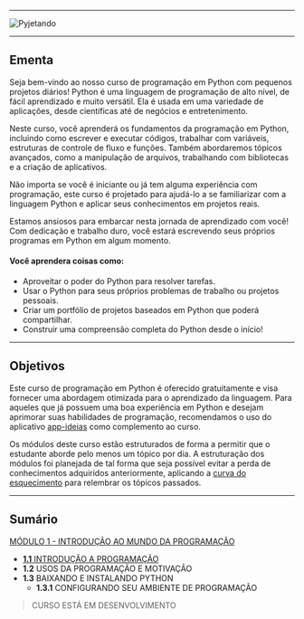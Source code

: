 <hr></hr>

![Pyjetando](https://user-images.githubusercontent.com/44483048/211707476-4f27f5f8-bc37-40ef-be9f-934c2e3fb359.jpg)

<hr></hr>

## Ementa
Seja bem-vindo ao nosso curso de programação em Python com pequenos projetos diários! Python é uma linguagem de programação de alto nível, de fácil aprendizado e muito versátil. Ela é usada em uma variedade de aplicações, desde científicas até de negócios e entretenimento.

Neste curso, você aprenderá os fundamentos da programação em Python, incluindo como escrever e executar códigos, trabalhar com variáveis, estruturas de controle de fluxo e funções. Também abordaremos tópicos avançados, como a manipulação de arquivos, trabalhando com bibliotecas e a criação de aplicativos.

Não importa se você é iniciante ou já tem alguma experiência com programação, este curso é projetado para ajudá-lo a se familiarizar com a linguagem Python e aplicar seus conhecimentos em projetos reais.

Estamos ansiosos para embarcar nesta jornada de aprendizado com você! Com dedicação e trabalho duro, você estará escrevendo seus próprios programas em Python em algum momento.

#### Você aprendera coisas como:
- Aproveitar o poder do Python para resolver tarefas.
- Usar o Python para seus próprios problemas de trabalho ou projetos pessoais.
- Criar um portfólio de projetos baseados em Python que poderá compartilhar.
- Construir uma compreensão completa do Python desde o início!

<hr></hr>

## Objetivos

Este curso de programação em Python é oferecido gratuitamente e visa fornecer uma abordagem otimizada para o aprendizado da linguagem. Para aqueles que já possuem uma boa experiência em Python e desejam aprimorar suas habilidades de programação, recomendamos o uso do aplicativo [app-ideias](https://github.com/florinpop17/app-ideas) como complemento ao curso.<br>

Os módulos deste curso estão estruturados de forma a permitir que o estudante aborde pelo menos um tópico por dia. A estruturação dos módulos foi planejada de tal forma que seja possível evitar a perda de conhecimentos adquiridos anteriormente, aplicando a [curva do esquecimento](https://pt.wikipedia.org/wiki/Curva_do_esquecimento) para relembrar os tópicos passados.


<hr></hr>

## Sumário
[MÓDULO 1 - INTRODUÇÃO AO MUNDO DA PROGRAMAÇÃO](MÓDULO%201)
- [**1.1** INTRODUÇÃO A PROGRAMAÇÃO](MÓDULO%201/INTRODUÇÃO%20A%20PROGRAMAÇÃO.md)
-	**1.2** USOS DA PROGRAMAÇÃO E MOTIVAÇÃO
- **1.3** BAIXANDO E INSTALANDO PYTHON
  - **1.3.1** CONFIGURANDO SEU AMBIENTE DE PROGRAMAÇÃO


> CURSO ESTÁ EM DESENVOLVIMENTO
